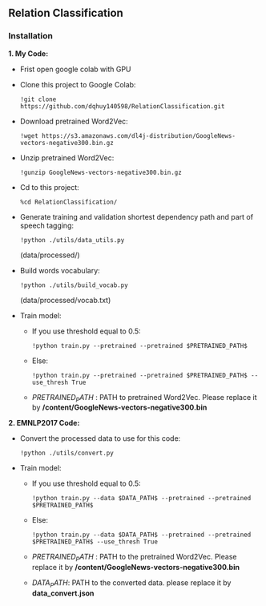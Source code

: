 ## Relation Classification 

### Installation

**1. My Code:**

- Frist open google colab with GPU

- Clone this project to Google Colab:

    ``!git clone https://github.com/dqhuy140598/RelationClassification.git``

- Download pretrained Word2Vec:

    ``!wget https://s3.amazonaws.com/dl4j-distribution/GoogleNews-vectors-negative300.bin.gz``

- Unzip pretrained Word2Vec:

    ``!gunzip GoogleNews-vectors-negative300.bin.gz``

- Cd to this project:

    ``%cd RelationClassification/``
    
- Generate training and validation shortest dependency path and part of speech tagging:

    ``!python ./utils/data_utils.py``
    
    (data/processed/)

- Build words vocabulary:

    ``!python ./utils/build_vocab.py``
    
    (data/processed/vocab.txt)

- Train model:

    - If you use threshold equal to 0.5:
    
        ``!python train.py --pretrained --pretrained $PRETRAINED_PATH$``
    
    - Else:
        
        ``!python train.py --pretrained --pretrained $PRETRAINED_PATH$ --use_thresh True``

    -   $PRETRAINED_PATH$ : PATH to pretrained Word2Vec. Please replace it by **/content/GoogleNews-vectors-negative300.bin**
    
**2. EMNLP2017 Code:**

- Convert the processed data to use for this code:

    ``!python ./utils/convert.py``

- Train model:

    - If you use threshold equal to 0.5:
    
        ``!python train.py --data $DATA_PATH$ --pretrained --pretrained $PRETRAINED_PATH$``
    
    - Else:
        
        ``!python train.py --data $DATA_PATH$ --pretrained --pretrained $PRETRAINED_PATH$ --use_thresh True``

    -   $PRETRAINED_PATH$ : PATH to the pretrained Word2Vec. Please replace it by **/content/GoogleNews-vectors-negative300.bin**
    -   $DATA_PATH$: PATH to the converted data. please replace it by **data_convert.json**






 
